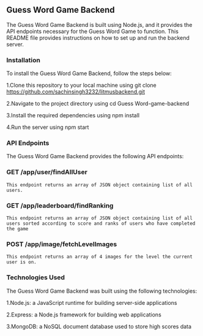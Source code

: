 ## Guess Word Game Backend

The Guess Word Game Backend is built using Node.js, and it provides the API endpoints necessary for the Guess Word Game to function. This README file provides instructions on how to set up and run the backend server.

### Installation

To install the Guess Word Game Backend, follow the steps below:

1.Clone this repository to your local machine using git clone https://github.com/sachinsingh3232/litmusbackend.git

2.Navigate to the project directory using cd Guess Word-game-backend

3.Install the required dependencies using npm install
  
4.Run the server using npm start

### API Endpoints

The Guess Word Game Backend provides the following API endpoints:

### GET /app/user/findAllUser
    This endpoint returns an array of JSON object containing list of all users.
    
### GET /app/leaderboard/findRanking
    This endpoint returns an array of JSON object containing list of all users sorted according to score and ranks of users who have completed the game
    
### POST /app/image/fetchLevelImages
    This endpoint returns an array of 4 images for the level the current user is on.
    
### Technologies Used
The Guess Word Game Backend was built using the following technologies:

1.Node.js: a JavaScript runtime for building server-side applications

2.Express: a Node.js framework for building web applications

3.MongoDB: a NoSQL document database used to store high scores data
